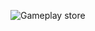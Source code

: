 ![Gameplay store](https://github.com/LauraMilly/Projeto-1-EBAC/assets/163550002/6b20d744-d754-488b-b571-51198a0b1715)
